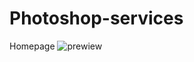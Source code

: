 # Photoshop-services
Homepage
![prewiew](https://user-images.githubusercontent.com/107774450/192149196-ad40341f-765b-4d68-ae12-3bc69fa7d4a1.png)
